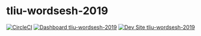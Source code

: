# tliu-wordsesh-2019

[![CircleCI](https://circleci.com/gh/pantheon-training-org/tliu-wordsesh-2019.svg?style=shield)](https://circleci.com/gh/pantheon-training-org/tliu-wordsesh-2019)
[![Dashboard tliu-wordsesh-2019](https://img.shields.io/badge/dashboard-tliu_wordsesh_2019-yellow.svg)](https://dashboard.pantheon.io/sites/a4b35d76-2adf-45d9-91db-dc0fc1ceab88#dev/code)
[![Dev Site tliu-wordsesh-2019](https://img.shields.io/badge/site-tliu_wordsesh_2019-blue.svg)](http://dev-tliu-wordsesh-2019.pantheonsite.io/)